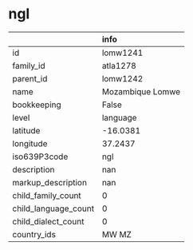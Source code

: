 # ngl
|                      | info             |
|:---------------------|:-----------------|
| id                   | lomw1241         |
| family_id            | atla1278         |
| parent_id            | lomw1242         |
| name                 | Mozambique Lomwe |
| bookkeeping          | False            |
| level                | language         |
| latitude             | -16.0381         |
| longitude            | 37.2437          |
| iso639P3code         | ngl              |
| description          | nan              |
| markup_description   | nan              |
| child_family_count   | 0                |
| child_language_count | 0                |
| child_dialect_count  | 0                |
| country_ids          | MW MZ            |